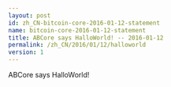 ```yaml
---
layout: post
id: zh_CN-bitcoin-core-2016-01-12-statement
name: bitcoin-core-2016-01-12-statement
title: ABCore says HalloWorld! -- 2016-01-12
permalink: /zh_CN/2016/01/12/halloworld
version: 1
---
```

ABCore says HalloWorld!
